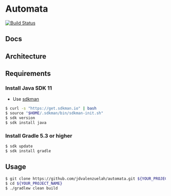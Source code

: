 # Automata

[![Build Status](https://travis-ci.com/jdvalenzuelah/automata.svg?branch=master)](https://travis-ci.com/jdvalenzuelah/automata)

## Docs

## Architecture

## Requirements
### Install Java SDK 11
- Use [sdkman](http://sdkman.io/)
```sh
$ curl -s "https://get.sdkman.io" | bash
$ source "$HOME/.sdkman/bin/sdkman-init.sh"
$ sdk version
$ sdk install java
```

### Install Gradle 5.3 or higher
```sh
$ sdk update
$ sdk install gradle
```

## Usage
```sh
$ git clone https://github.com/jdvalenzuelah/automata.git ${YOUR_PROJECT_NAME}
$ cd ${YOUR_PROJECT_NAME}
$ ./gradlew clean build
```

